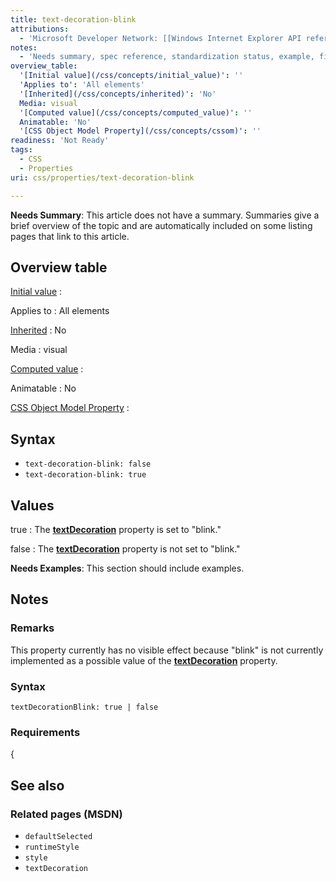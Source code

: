 ```yaml
---
title: text-decoration-blink
attributions:
  - 'Microsoft Developer Network: [[Windows Internet Explorer API reference](http://msdn.microsoft.com/en-us/library/ie/hh828809%28v=vs.85%29.aspx) Article]'
notes:
  - 'Needs summary, spec reference, standardization status, example, fix table coding in Notes, fix broken link'
overview_table:
  '[Initial value](/css/concepts/initial_value)': ''
  'Applies to': 'All elements'
  '[Inherited](/css/concepts/inherited)': 'No'
  Media: visual
  '[Computed value](/css/concepts/computed_value)': ''
  Animatable: 'No'
  '[CSS Object Model Property](/css/concepts/cssom)': ''
readiness: 'Not Ready'
tags:
  - CSS
  - Properties
uri: css/properties/text-decoration-blink

---
```

**Needs Summary**: This article does not have a summary. Summaries give a brief overview of the topic and are automatically included on some listing pages that link to this article.

## Overview table

[Initial value](/css/concepts/initial_value)
:

Applies to
:   All elements

[Inherited](/css/concepts/inherited)
:   No

Media
:   visual

[Computed value](/css/concepts/computed_value)
:

Animatable
:   No

[CSS Object Model Property](/css/concepts/cssom)
:

## Syntax

-   `text-decoration-blink: false`
-   `text-decoration-blink: true`

## Values

true
:   The [**textDecoration**](/css/properties/text-decoration) property is set to "blink."

false
:   The [**textDecoration**](/css/properties/text-decoration) property is not set to "blink."

**Needs Examples**: This section should include examples.

## Notes

### Remarks

This property currently has no visible effect because "blink" is not currently implemented as a possible value of the [**textDecoration**](/css/properties/text-decoration) property.

### Syntax

`textDecorationBlink: true | false`

### Requirements

{

## See also

### Related pages (MSDN)

-   `defaultSelected`
-   `runtimeStyle`
-   `style`
-   `textDecoration`
